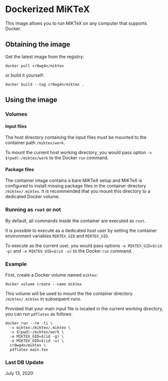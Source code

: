 # Dockerized MiKTeX

This image allows you to run MiKTeX on any computer that supports Docker.

## Obtaining the image

Get the latest image from the registry:

    docker pull cr0wg4n/miktex

or build it yourself:

    docker build --tag cr0wg4n/miktex .

## Using the image

### Volumes

#### Input files

The host directory containing the input files must be mounted to the
container path `/miktex/work`.

To mount the current host working directory, you would pass option `-v
$(pwd):/miktex/work` to the Docker `run` command.

#### Package files

The container image contains a bare MiKTeX setup and MiKTeX is
configured to install missing package files in the container directory
`/miktex/.miktex`.  It is recommended that you mount this directory to
a dedicated Docker volume.

### Running as `root` or not

By default, all commands inside the container are executed as `root`.

It is possible to execute as a dedicated host user by
setting the container environment variables `MIKTEX_GID` and `MIKTEX_UID`.

To execute as the current user, you would pass options `-e MIKTEX_GID=$(id
-g)` and `-e MIKTEX_UID=$(id -u)` to the Docker `run` command.

### Example

First, create a Docker volume named `miktex`:

    docker volume create --name miktex

This volume will be used to mount the the container directory
`/miktex/.miktex` in subsequent runs.

Provided that your main input file is located in the current working
directory, you can run `pdflatex` as follows:

    docker run --rm -ti \
      -v miktex:/miktex/.miktex \
      -v $(pwd):/miktex/work \
      -e MIKTEX_GID=$(id -g) \
      -e MIKTEX_UID=$(id -u) \
      cr0wg4n/miktex \
      pdflatex main.tex
 
 ### Last DB Update
 July 13, 2020
